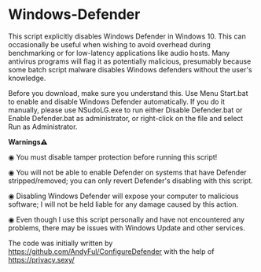 # Windows-Defender

This script explicitly disables Windows Defender in Windows 10. This can occasionally be useful when wishing to avoid overhead during benchmarking or for low-latency applications like audio hosts. Many antivirus programs will flag it as potentially malicious, presumably because some batch script malware disables Windows defenders without the user's knowledge.

Before you download, make sure you understand this. Use Menu Start.bat to enable and disable Windows Defender automatically. If you do it manually, please use NSudoLG.exe to run either Disable Defender.bat or Enable Defender.bat as administrator, or right-click on the file and select Run as Administrator.

**Warnings⚠**

◉ You must disable tamper protection before running this script!

◉ You will not be able to enable Defender on systems that have Defender stripped/removed; you can only revert Defender's disabling with this script.

◉ Disabling Windows Defender will expose your computer to malicious software; I will not be held liable for any damage caused by this action.

◉ Even though I use this script personally and have not encountered any problems, there may be issues with Windows Update and other services.



The code was initially written by https://github.com/AndyFul/ConfigureDefender with the help of https://privacy.sexy/
